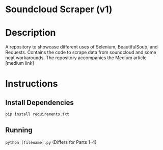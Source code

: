 # Soundcloud Scraper (v1)

# Description
A repository to showcase different uses of Selenium, BeautifulSoup, and Requests. Contains the code to scrape data from soundcloud and some neat workarounds. The repository accompanies the Medium article [medium link]

# Instructions

## Install Dependencies
`pip install requirements.txt`

## Running
`python [filename].py` (Differs for Parts 1-4)
